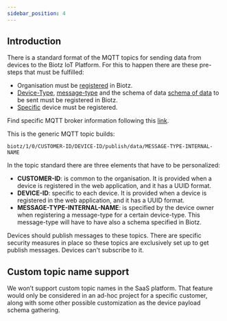 ```yaml
---
sidebar_position: 4
---
```


## Introduction
There is a standard format of the MQTT topics for sending data from devices to the Biotz IoT Platform. For this to happen there are these pre-steps that must be fulfilled:

- Organisation must be <a href="./Creating a Biotz account" target="_self">registered</a> in Biotz.
- <a href="/academy/docs/Tutorials/Step 1 - Creating a Device Type" target="_self">Device-Type</a>, <a href="/academy/docs/Tutorials/Step 2 - Creating a Message Type" target="_self">message-type</a> and the schema of data <a href="/academy/docs/Tutorials/Step 3 - Creating a Schema" target="_self">schema of data</a> to be sent must be registered in Biotz.
- <a href="/academy/docs/Tutorials/Step 4 - Creating  a device" target="_self">Specific</a> device must be registered.

Find specific MQTT broker information following this <a href="/academy/docs/Reference guides/MQTT broker" target="_self">link</a>.

This is the generic MQTT topic builds:

```
biotz/1/0/CUSTOMER-ID/DEVICE-ID/publish/data/MESSAGE-TYPE-INTERNAL-NAME
```

In the topic standard there are three elements that have to be personalized:

- **CUSTOMER-ID**: is common to the organisation. It is provided when a device is registered in the web application, and it has a UUID format.
- **DEVICE-ID**: specific to each device. It is provided when a device is registered in the web application, and it has a UUID format.
- **MESSAGE-TYPE-INTERNAL-NAME**: is specified by the device owner when registering a message-type for a certain device-type. This message-type will have to have also a schema specified in Biotz.

Devices should publish messages to these topics. There are specific security measures in place so these topics are exclusively set up to get publish messages. Devices can't subscribe to it.

## Custom topic name support

We won’t support custom topic names in the SaaS platform. That feature would only be considered in an ad-hoc project for a specific customer, along with some other possible customization as the device payload schema gathering.